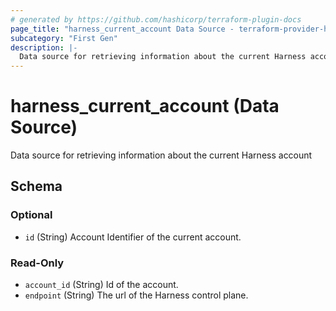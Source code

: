```yaml
---
# generated by https://github.com/hashicorp/terraform-plugin-docs
page_title: "harness_current_account Data Source - terraform-provider-harness"
subcategory: "First Gen"
description: |-
  Data source for retrieving information about the current Harness account
---
```


# harness_current_account (Data Source)

Data source for retrieving information about the current Harness account



<!-- schema generated by tfplugindocs -->
## Schema

### Optional

- `id` (String) Account Identifier of the current account.

### Read-Only

- `account_id` (String) Id of the account.
- `endpoint` (String) The url of the Harness control plane.


